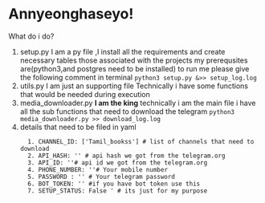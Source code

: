 # Annyeonghaseyo!
What do i do?
1. setup.py
  I am a py file ,I install all the requirements and create necessary tables those associated with the projects
    my prerequsites are(python3,and postgres need to be installed)
    to run me please give the following comment in terminal
    `python3 setup.py &>> setup_log.log`
2. utils.py
    I am just an supporting file Technically i have some functions that would be needed during execution
3. media_downloader.py
   **I am the king** technically i am the main file i have all the sub functions that need to download the telegram
   `python3 media_downloader.py >> download_log.log`
4. details that need to be filed in yaml
   ```  
     1. CHANNEL_ID: ['Tamil_bookss'] # list of channels that need to download
     2. API_HASH: '' # api hash we got from the telegram.org
     3. API_ID: ''# api id we got from the telegram.org
     4. PHONE_NUMBER: ''# Your mobile number
     5. PASSWORD : '' # Your telegram password
     6. BOT_TOKEN: '' #if you have bot token use this
     7. SETUP_STATUS: False ' # its just for my purpose







